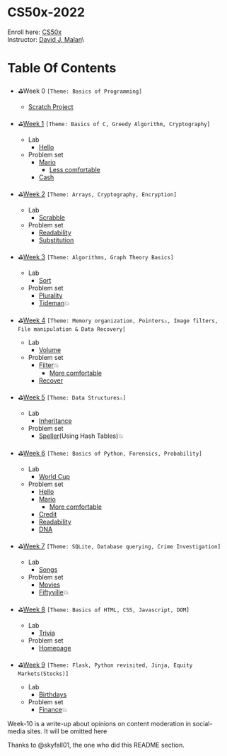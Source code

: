 # CS50x-2022
Enroll here: [CS50x](https://cs50.harvard.edu/x/)\
Instructor: [David J. Malan](https://cs.harvard.edu/malan/)\

# Table Of Contents
- ⛳Week 0  ```[Theme: Basics of Programming]```
  - [Scratch Project](https://scratch.mit.edu/projects/422144062/)

- ⛳[Week 1](Week01/) ```[Theme: Basics of C, Greedy Algorithm, Cryptography]```
  - Lab
    - [Hello](Week01/hello)
  - Problem set
    - [Mario](Week01/mario-less)
      - [Less comfortable](Week01/mario-less)
    - [Cash](Week01/cash)
 
 - ⛳[Week 2](Week02/) ```[Theme: Arrays, Cryptography, Encryption]```
    - Lab
      - [Scrabble](Week02/scrabble)
    - Problem set
      - [Readability](Week02/readability)
      - [Substitution](Week02/substitution)

 - ⛳[Week 3](Week03/) ```[Theme: Algorithms, Graph Theory Basics]```
    - Lab
      - [Sort](Week03/sort)
    - Problem set
      - [Plurality](Week03/plurality)
      - [Tideman](Week03/tideman)💥

 - ⛳[Week 4](Week04/) ```[Theme: Memory organization, Pointers⚠, Image filters, File manipulation & Data Recovery]```
    - Lab
      - [Volume](Week04/volume)
    - Problem set
      - [Filter](Week04/filter-more)💥
        - [More comfortable](Week04/filter-more)
      - [Recover](Week04/recover)
 
 - ⛳[Week 5](Week05/) ```[Theme: Data Structures⚠]```
    - Lab
      - [Inheritance](Week05/inheritance)
    - Problem set
      - [Speller](Week05/speller)(Using Hash Tables)💥 

- ⛳[Week 6](Week06/) ```[Theme: Basics of Python, Forensics, Probability]```
  - Lab
    - [World Cup](Week06/world-cup)
  - Problem set
    - [Hello](Week06/sentimental-hello)
    - [Mario](Week06/sentimental-mario-more)
      - [More comfortable](Week06/sentimental-mario-more)
    - [Credit](Week06/sentimental-credit)
    - [Readability](Week06/sentimental-readability)
    - [DNA](Week06/dna)

- ⛳[Week 7](Week07/) ```[Theme: SQLite, Database querying, Crime Investigation]```
  - Lab
    - [Songs](Week07/songs)
  - Problem set
    - [Movies](Week07/movies)
    - [Fiftyville](Week07/fiftyville)💥

- ⛳[Week 8](Week08/) ```[Theme: Basics of HTML, CSS, Javascript, DOM]```
  - Lab
    - [Trivia](Week08/trivia)
  - Problem set
    - [Homepage](Week08/homepage)

- ⛳[Week 9](Week09/) ```[Theme: Flask, Python revisited, Jinja, Equity Markets(Stocks)]```
  - Lab
    - [Birthdays](Week09/birthdays)
  - Problem set
    - [Finance](Week09/finance)💥

Week-10 is a write-up about opinions on content moderation in social-media sites. It will be omitted here

Thanks to @skyfall01, the one who did this README section.
